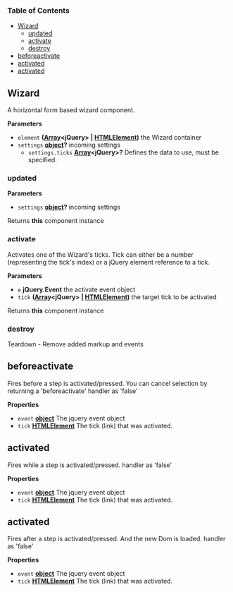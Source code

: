 <!-- Generated by documentation.js. Update this documentation by updating the source code. -->

### Table of Contents

-   [Wizard][1]
    -   [updated][2]
    -   [activate][3]
    -   [destroy][4]
-   [beforeactivate][5]
-   [activated][6]
-   [activated][7]

## Wizard

A horizontal form based wizard component.

**Parameters**

-   `element` **([Array][8]&lt;jQuery> | [HTMLElement][9])** the Wizard container
-   `settings` **[object][10]?** incoming settings
    -   `settings.ticks` **[Array][8]&lt;jQuery>?** Defines the data to use, must be specified.

### updated

**Parameters**

-   `settings` **[object][10]?** incoming settings

Returns **this** component instance

### activate

Activates one of the Wizard's ticks.
Tick can either be a number (representing the tick's index) or a jQuery
element reference to a tick.

**Parameters**

-   `e` **jQuery.Event** the activate event object
-   `tick` **([Array][8]&lt;jQuery> | [HTMLElement][9])** the target tick to be activated

Returns **this** component instance

### destroy

Teardown - Remove added markup and events

## beforeactivate

Fires before a step is activated/pressed. You can cancel selection by returning a 'beforeactivate'
handler as 'false'

**Properties**

-   `event` **[object][10]** The jquery event object
-   `tick` **[HTMLElement][9]** The tick (link) that was activated.

## activated

Fires while a step is activated/pressed.
handler as 'false'

**Properties**

-   `event` **[object][10]** The jquery event object
-   `tick` **[HTMLElement][9]** The tick (link) that was activated.

## activated

Fires after a step is activated/pressed. And the new Dom is loaded.
handler as 'false'

**Properties**

-   `event` **[object][10]** The jquery event object
-   `tick` **[HTMLElement][9]** The tick (link) that was activated.

[1]: #wizard

[2]: #updated

[3]: #activate

[4]: #destroy

[5]: #beforeactivate

[6]: #activated

[7]: #activated-1

[8]: https://developer.mozilla.org/docs/Web/JavaScript/Reference/Global_Objects/Array

[9]: https://developer.mozilla.org/docs/Web/HTML/Element

[10]: https://developer.mozilla.org/docs/Web/JavaScript/Reference/Global_Objects/Object
